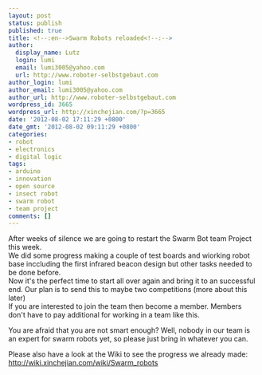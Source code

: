 ```yaml
---
layout: post
status: publish
published: true
title: <!--:en-->Swarm Robots reloaded<!--:-->
author:
  display_name: Lutz
  login: lumi
  email: lumi3005@yahoo.com
  url: http://www.roboter-selbstgebaut.com
author_login: lumi
author_email: lumi3005@yahoo.com
author_url: http://www.roboter-selbstgebaut.com
wordpress_id: 3665
wordpress_url: http://xinchejian.com/?p=3665
date: '2012-08-02 17:11:29 +0800'
date_gmt: '2012-08-02 09:11:29 +0800'
categories:
- robot
- electronics
- digital logic
tags:
- arduino
- innovation
- open source
- insect robot
- swarm robot
- team project
comments: []
---
```

<p><!--:en-->After weeks of silence we are going to restart the Swarm Bot team Project this week.<br />
We did some progress making a couple of test boards and wiorking robot base inccluding the first infrared beacon design but other tasks needed to be done before.<br />
Now it's the perfect time to start all over again and bring it to an successful end. Our plan is to send this to maybe two competitions (more about this later)<br />
If you are interested to join the team then become a member. Members don't have to pay additional for working in a team like this.</p>
<p>You are afraid that you are not smart enough? Well, nobody in our team is an expert for swarm robots yet, so please just bring in whatever you can.</p>
<p>Please also have a look at the Wiki to see the progress we already made: <a href="http://wiki.xinchejian.com/wiki/Swarm_robots">http://wiki.xinchejian.com/wiki/Swarm_robots</a><!--:--><!--:zh--><br /><br />
<!--:--></p>
